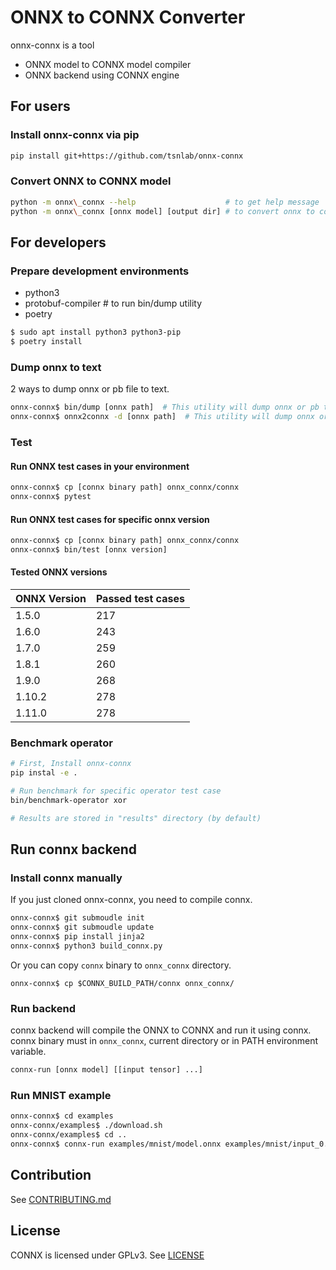 # ONNX to CONNX Converter

onnx-connx is a tool

 * ONNX model to CONNX model compiler
 * ONNX backend using CONNX engine


## For users

### Install onnx-connx via pip

```sh
pip install git+https://github.com/tsnlab/onnx-connx
```

### Convert ONNX to CONNX model

```sh
python -m onnx\_connx --help                    # to get help message
python -m onnx\_connx [onnx model] [output dir] # to convert onnx to connx
```

## For developers

### Prepare development environments
 * python3
 * protobuf-compiler  # to run bin/dump utility
 * poetry

```sh
$ sudo apt install python3 python3-pip
$ poetry install
```

### Dump onnx to text
2 ways to dump onnx or pb file to text.

```sh
onnx-connx$ bin/dump [onnx path]  # This utility will dump onnx or pb to text using protoc
onnx-connx$ onnx2connx -d [onnx path]  # This utility will dump onnx or pb to text using onnx_connx
```

### Test

#### Run ONNX test cases in your environment

```sh
onnx-connx$ cp [connx binary path] onnx_connx/connx
onnx-connx$ pytest
```

#### Run ONNX test cases for specific onnx version

```sh
onnx-connx$ cp [connx binary path] onnx_connx/connx
onnx-connx$ bin/test [onnx version]

```

#### Tested ONNX versions

|ONNX Version|Passed test cases|
|------------|-----------------|
|   1.5.0    |       217       |
|   1.6.0    |       243       |
|   1.7.0    |       259       |
|   1.8.1    |       260       |
|   1.9.0    |       268       |
|   1.10.2   |       278       |
|   1.11.0   |       278       |

### Benchmark operator

```sh
# First, Install onnx-connx
pip instal -e .

# Run benchmark for specific operator test case
bin/benchmark-operator xor

# Results are stored in "results" directory (by default)
```

## Run connx backend

### Install connx manually

If you just cloned onnx-connx, you need to compile connx.

```sh
onnx-connx$ git submoudle init
onnx-connx$ git submoudle update
onnx-connx$ pip install jinja2
onnx-connx$ python3 build_connx.py
```
Or you can copy `connx` binary to `onnx_connx` directory.

```
onnx-connx$ cp $CONNX_BUILD_PATH/connx onnx_connx/
```

### Run backend

connx backend will compile the ONNX to CONNX and run it using connx.
connx binary must in `onnx_connx`, current directory or in PATH environment variable.

```sh
connx-run [onnx model] [[input tensor] ...]
```

### Run MNIST example

```sh
onnx-connx$ cd examples
onnx-connx/examples$ ./download.sh
onnx-connx/examples$ cd ..
onnx-connx$ connx-run examples/mnist/model.onnx examples/mnist/input_0.pb
```

## Contribution

See [CONTRIBUTING.md](CONTRIBUTING.md)

## License

CONNX is licensed under GPLv3. See [LICENSE](LICENSE)
